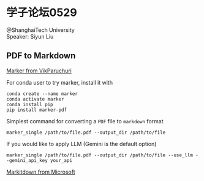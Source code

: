 # 学子论坛0529

@ShanghaiTech University  
Speaker: Siyun Liu

## PDF to Markdown

[Marker from VikParuchuri](https://github.com/VikParuchuri/marker)

For conda user to try marker, install it with

```shell
conda create --name marker
conda activate marker
conda install pip
pip install marker-pdf
```

Simplest command for converting a `PDF` file to `markdown` format

```shell
marker_single /path/to/file.pdf --output_dir /path/to/file
```

If you would like to apply LLM (Gemini is the default option)

```shell
marker_single /path/to/file.pdf --output_dir /path/to/file --use_llm --gemini_api_key your_api
```

[Markitdown from Microsoft](https://github.com/microsoft/markitdown)

